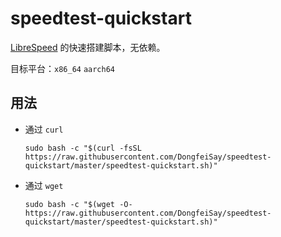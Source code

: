 # speedtest-quickstart

[LibreSpeed](https://github.com/librespeed/speedtest-go) 的快速搭建脚本，无依赖。

目标平台：`x86_64` `aarch64`

## 用法

- 通过 `curl`
    ```
    sudo bash -c "$(curl -fsSL https://raw.githubusercontent.com/DongfeiSay/speedtest-quickstart/master/speedtest-quickstart.sh)"
    ```
- 通过 `wget`
    ```
    sudo bash -c "$(wget -O- https://raw.githubusercontent.com/DongfeiSay/speedtest-quickstart/master/speedtest-quickstart.sh)"
    ```

